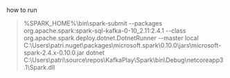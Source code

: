 ﻿how to run 
> %SPARK_HOME%\bin\spark-submit --packages org.apache.spark:spark-sql-kafka-0-10_2.11:2.4.1  --class org.apache.spark.deploy.dotnet.DotnetRunner --master local C:\Users\patri\.nuget\packages\microsoft.spark\0.10.0\jars\microsoft-spark-2.4.x-0.10.0.jar dotnet C:\Users\patri\source\repos\KafkaPlay\Spark\bin\Debug\netcoreapp3.1\Spark.dll